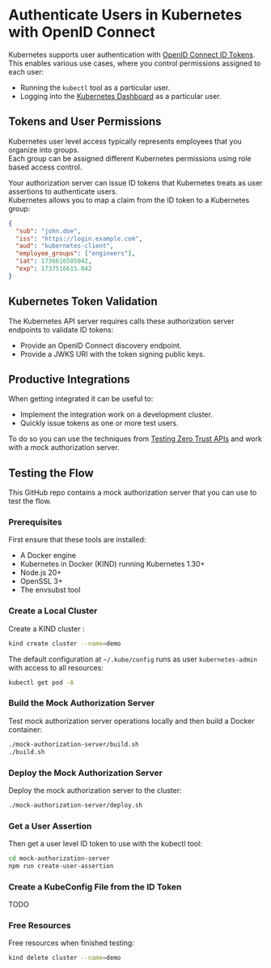# Authenticate Users in Kubernetes with OpenID Connect

Kubernetes supports user authentication with [OpenID Connect ID Tokens](https://kubernetes.io/docs/reference/access-authn-authz/authentication/#openid-connect-tokens).\
This enables various use cases, where you control permissions assigned to each user:

- Running the `kubectl` tool as a particular user.
- Logging into the [Kubernetes Dashboard](https://kubernetes.io/docs/tasks/access-application-cluster/web-ui-dashboard/) as a particular user.

## Tokens and User Permissions

Kubernetes user level access typically represents employees that you organize into groups.\
Each group can be assigned different Kubernetes permissions using role based access control.

Your authorization server can issue ID tokens that Kubernetes treats as user assertions to authenticate users.\
Kubernetes allows you to map a claim from the ID token to a Kubernetes group:

```json
{
  "sub": "john.doe",
  "iss": "https://login.example.com",
  "aud": "kubernetes-client",
  "employee_groups": ["engineers"],
  "iat": 1736616585042,
  "exp": 1737516615.042
}
```

## Kubernetes Token Validation

The Kubernetes API server requires calls these authorization server endpoints to validate ID tokens:

- Provide an OpenID Connect discovery endpoint.
- Provide a JWKS URI with the token signing public keys.

## Productive Integrations

When getting integrated it can be useful to:

- Implement the integration work on a development cluster.
- Quickly issue tokens as one or more test users.

To do so you can use the techniques from [Testing Zero Trust APIs](https://curity.io/resources/learn/testing-zero-trust-apis/) and work with a mock authorization server.

## Testing the Flow

This GitHub repo contains a mock authorization server that you can use to test the flow.

### Prerequisites

First ensure that these tools are installed:

- A Docker engine
- Kubernetes in Docker (KIND) running Kubernetes 1.30+
- Node.js 20+
- OpenSSL 3+
- The envsubst tool

### Create a Local Cluster

Create a KIND cluster :

```bash
kind create cluster --name=demo
```

The default configuration at `~/.kube/config` runs as user `kubernetes-admin` with access to all resources:

```bash
kubectl get pod -A
```

### Build the Mock Authorization Server

Test mock authorization server operations locally and then build a Docker container:

```bash
./mock-authorization-server/build.sh
./build.sh
```

### Deploy the Mock Authorization Server

Deploy the mock authorization server to the cluster:

```bash
./mock-authorization-server/deploy.sh
```

### Get a User Assertion

Then get a user level ID token to use with the kubectl tool:

```bash
cd mock-authorization-server
npm run create-user-assertion
```

### Create a KubeConfig File from the ID Token

TODO

### Free Resources

Free resources when finished testing:

```bash
kind delete cluster --name=demo
```
